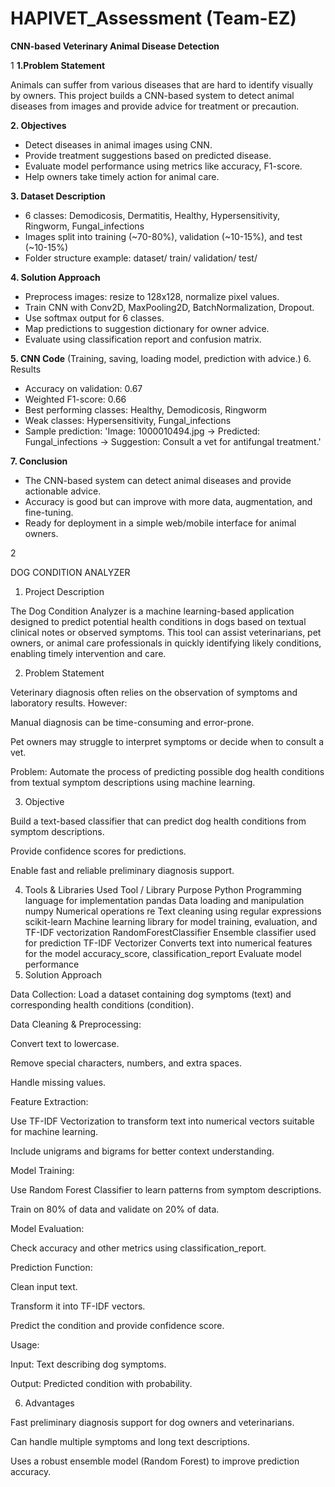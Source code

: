 # HAPIVET_Assessment (Team-EZ)

**CNN-based Veterinary Animal Disease Detection**



1
**1.Problem Statement**

Animals can suffer from various diseases that are hard to identify visually by owners.
This project builds a CNN-based system to detect animal diseases from images and provide advice
for treatment or precaution.

**2. Objectives**
- Detect diseases in animal images using CNN.
- Provide treatment suggestions based on predicted disease.
- Evaluate model performance using metrics like accuracy, F1-score.
- Help owners take timely action for animal care.


**3. Dataset Description**
- 6 classes: Demodicosis, Dermatitis, Healthy, Hypersensitivity, Ringworm, Fungal_infections
- Images split into training   (~70-80%),  validation (~10-15%), and test (~10-15%)
- Folder structure example:
dataset/
train/
validation/
test/


**4. Solution Approach**
- Preprocess images: resize to 128x128, normalize pixel values.
- Train CNN with Conv2D, MaxPooling2D, BatchNormalization, Dropout.
- Use softmax output for 6 classes.
- Map predictions to suggestion dictionary for owner advice.
- Evaluate using classification report and confusion matrix.


**5. CNN Code**
(Training, saving, loading model, prediction with advice.)
6. Results
- Accuracy on validation: 0.67
- Weighted F1-score: 0.66
- Best performing classes: Healthy, Demodicosis, Ringworm
- Weak classes: Hypersensitivity, Fungal_infections
- Sample prediction: 'Image: 1000010494.jpg -> Predicted: Fungal_infections -> Suggestion: Consult
a vet for antifungal treatment.'

**7. Conclusion**
- The CNN-based system can detect animal diseases and provide actionable advice.
- Accuracy is good but can improve with more data, augmentation, and fine-tuning.
- Ready for deployment in a simple web/mobile interface for animal owners.




2


DOG CONDITION ANALYZER 
1. Project Description

The Dog Condition Analyzer is a machine learning-based application designed to predict potential health conditions in dogs based on textual clinical notes or observed symptoms. This tool can assist veterinarians, pet owners, or animal care professionals in quickly identifying likely conditions, enabling timely intervention and care.

2. Problem Statement

Veterinary diagnosis often relies on the observation of symptoms and laboratory results. However:

Manual diagnosis can be time-consuming and error-prone.

Pet owners may struggle to interpret symptoms or decide when to consult a vet.

Problem: Automate the process of predicting possible dog health conditions from textual symptom descriptions using machine learning.

3. Objective

Build a text-based classifier that can predict dog health conditions from symptom descriptions.

Provide confidence scores for predictions.

Enable fast and reliable preliminary diagnosis support.

4. Tools & Libraries Used
Tool / Library	Purpose
Python	Programming language for implementation
pandas	Data loading and manipulation
numpy	Numerical operations
re	Text cleaning using regular expressions
scikit-learn	Machine learning library for model training, evaluation, and TF-IDF vectorization
RandomForestClassifier	Ensemble classifier used for prediction
TF-IDF Vectorizer	Converts text into numerical features for the model
accuracy_score, classification_report	Evaluate model performance
5. Solution Approach

Data Collection:
Load a dataset containing dog symptoms (text) and corresponding health conditions (condition).

Data Cleaning & Preprocessing:

Convert text to lowercase.

Remove special characters, numbers, and extra spaces.

Handle missing values.

Feature Extraction:

Use TF-IDF Vectorization to transform text into numerical vectors suitable for machine learning.

Include unigrams and bigrams for better context understanding.

Model Training:

Use Random Forest Classifier to learn patterns from symptom descriptions.

Train on 80% of data and validate on 20% of data.

Model Evaluation:

Check accuracy and other metrics using classification_report.

Prediction Function:

Clean input text.

Transform it into TF-IDF vectors.

Predict the condition and provide confidence score.

Usage:

Input: Text describing dog symptoms.

Output: Predicted condition with probability.

6. Advantages

Fast preliminary diagnosis support for dog owners and veterinarians.

Can handle multiple symptoms and long text descriptions.

Uses a robust ensemble model (Random Forest) to improve prediction accuracy.

